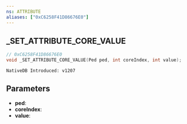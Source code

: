 ```yaml
---
ns: ATTRIBUTE
aliases: ["0xC6258F41D86676E0"]
---
```

## _SET_ATTRIBUTE_CORE_VALUE

```c
// 0xC6258F41D86676E0
void _SET_ATTRIBUTE_CORE_VALUE(Ped ped, int coreIndex, int value);
```

```
NativeDB Introduced: v1207
```

## Parameters
* **ped**:
* **coreIndex**:
* **value**:
